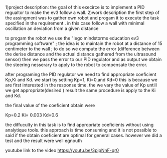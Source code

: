 1)project description:
the goal of this execirce is to implement a PID regualtor to make the ev3 follow a wall.
2)work description
the first step of the assingment was to gather own robot and progam it to execute the task specified in the requirement .
in this case follow a wall with minimal oscillation an deviation from a given distance

to progam the robot we use the "lego mindstorms education ev3 programming software" ;
the idea is to maintain  the robot at a distance of 15 centimeter to the wall ; to do so we compute the error (difference between the derise distance and the actual distance gathered from the ultrasound sensor)
then we pass the error to our PID regulator and as output we obtain the steering nesserary to apply to the robot to compensate the error.

after programing the PID regulator we need to find appropriate coeficient Kp,Ki and Kd.
we start by setting Kp=1, Ki=0,and Kd=0 this is because we are first interested in the response time. the we vary the value of Kp untill we get appropriate(desired ) result
the same procedure is apply to the Ki and Kd.

the final value of the coeficient obtain were 

Kp=0.2
Ki= 0.003
Kd=0.6

the diffuculty in this task is to find appropriate coeficients without using analytique tools.
this approach is time  consuming and it is not possible to said if the obtain coeficient are optimal for general cases. however we did a test and the result were well egnouth

 
youtube link to the video https://youtu.be/3pjpNnF-qr0
